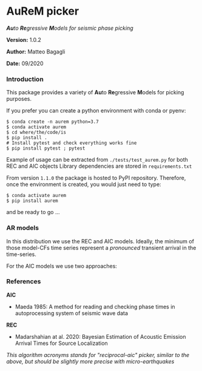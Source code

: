 # AuReM picker

_**Au**to **Re**gressive **M**odels for seismic phase picking_

**Version:** 1.0.2

**Author:** Matteo Bagagli

**Date:** 09/2020


### Introduction

This package provides a variety of **Au**to **Re**gressive **M**odels for picking purposes.

If you prefer you can create a python environment with conda or pyenv:

```
$ conda create -n aurem python=3.7
$ conda activate aurem
$ cd where/the/code/is
$ pip install .
# Install pytest and check everything works fine
$ pip install pytest ; pytest
```

Example of usage can be extracted from `./tests/test_aurem.py` for both REC and AIC objects
Library dependencies are stored in `requirements.txt`

From version `1.1.0` the package is hosted to PyPI repository. Therefore, once the environment is created, you would just need to type:

```
$ conda activate aurem
$ pip install aurem
```

and be ready to go ...

### AR models

In this distribution we use the REC and AIC models.
Ideally, the minimum of those model-CFs time series represent a _pronounced_ transient arrival in the time-series.

For the AIC models we use two approaches:

### References

**AIC**
- Maeda 1985: A method for reading and checking phase times in autoprocessing system of seismic wave data

**REC**
- Madarshahian at al. 2020: Bayesian Estimation of Acoustic Emission Arrival Times for Source Localization

_This algorithm acronyms stands for "reciprocal-aic" picker, similar to the above, but should be slightly more precise with micro-earthquakes_




